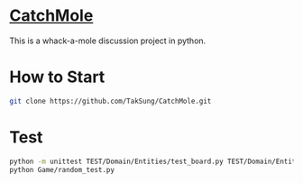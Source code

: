 # [CatchMole](https://github.com/TakSung/CatchMole)
This is a whack-a-mole discussion project in python.

# How to Start

```bash
git clone https://github.com/TakSung/CatchMole.git
```

# Test
```bash
python -m unittest TEST/Domain/Entities/test_board.py TEST/Domain/Entities/test_mole.py
python Game/random_test.py
```